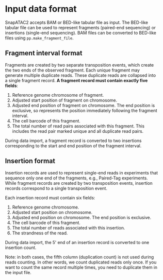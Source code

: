 Input data format
=================

SnapATAC2 accepts BAM or BED-like tabular file as input. The BED-like tabular file can be used to represent fragments (paired-end sequencing) or insertions (single-end sequencing). BAM files can be converted to BED-like
files using `pp.make_fragment_file`.

## Fragment interval format

Fragments are created by two separate transposition events, which create the two ends of the observed fragment.
Each unique fragment may generate multiple duplicate reads.
These duplicate reads are collapsed into a single fragment record.
**A fragment record must contain exactly five fields**:

1. Reference genome chromosome of fragment.
2. Adjusted start position of fragment on chromosome.
3. Adjusted end position of fragment on chromosome. The end position is exclusive, so represents the position immediately following the fragment interval.
4. The cell barcode of this fragment.
5. The total number of read pairs associated with this fragment. This includes the read pair marked unique and all duplicate read pairs.

During data import, a fragment record is converted to two insertions corresponding
to the start and end position of the fragment interval.

## Insertion format

Insertion records are used to represent single-end reads in experiments that sequence only one end of the fragments, e.g., Paired-Tag experiments.
While fragment records are created by two transposition events, insertion records correspond to a single transposition event.

Each insertion record must contain six fields:

1. Reference genome chromosome.
2. Adjusted start position on chromosome.
3. Adjusted end position on chromosome. The end position is exclusive.
4. The cell barcode of this fragment.
5. The total number of reads associated with this insertion.
6. The strandness of the read.

During data import, the 5' end of an insertion record is converted to one insertion count.

Note: in both cases, the fifth column (duplication count) is not used during reads counting.
In other words, we count duplicated reads only once.
If you want to count the same record multiple times, you need to duplicate them in the input file.
